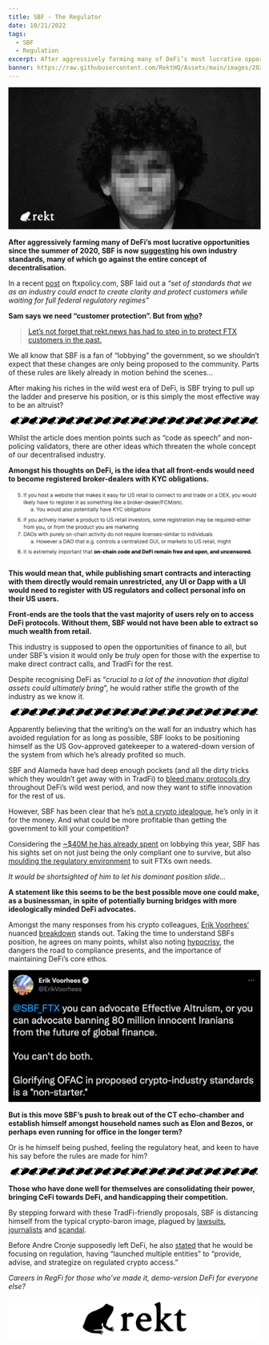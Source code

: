 ```yaml
---
title: SBF - The Regulator
date: 10/21/2022
tags:
  - SBF
  - Regulation
excerpt: After aggressively farming many of DeFi’s most lucrative opportunities since 2020, SBF is now suggesting his own industry standards, many of which go against the entire concept of decentralisation. Sam says we need “customer protection”. But from who?
banner: https://raw.githubusercontent.com/RektHQ/Assets/main/images/2022/10/sbfreg-header.png
---
```

![](https://raw.githubusercontent.com/RektHQ/Assets/main/images/2022/10/sbfreg-header.png)

**After aggressively farming many of DeFi’s most lucrative opportunities since the summer of 2020, SBF is now [suggesting](https://twitter.com/SBF_FTX/status/1582835426116575235) his own industry standards, many of which go against the entire concept of decentralisation.**

  

In a recent [post](https://www.ftxpolicy.com/posts/possible-digital-asset-industry-standards) on ftxpolicy.com, SBF laid out a _“set of standards that we as an industry could enact to create clarity and protect customers while waiting for full federal regulatory regimes”_

  

**Sam says we need “customer protection”. But from [who](https://twitter.com/CroissantEth/status/1583279221853794304)?**

  

>[Let’s not forget that rekt.news has had to step in to protect FTX customers in the past.](https://rekt.news/ftx-terms-and-commissions/)

  

We all know that SBF is a fan of “lobbying” the government, so we shouldn’t expect that these changes are only being proposed to the community. Parts of these rules are likely already in motion behind the scenes…

  

After making his riches in the wild west era of DeFi, is SBF trying to pull up the ladder and preserve his position, or is this simply the most effective way to be an altruist?

  

![](https://raw.githubusercontent.com/RektHQ/Assets/main/images/2021/04/rekt-linebreak.png)

  

Whilst the article does mention points such as “code as speech” and non-policing validators, there are other ideas which threaten the whole concept of our decentralised industry.

  

**Amongst his thoughts on DeFi, is the idea that all front-ends would need to become registered broker-dealers with KYC obligations.**

![](https://raw.githubusercontent.com/RektHQ/Assets/main/images/2022/10/sbfreg-quote.png)


**This would mean that, while publishing smart contracts and interacting with them directly would remain unrestricted, any UI or Dapp with a UI would need to register with US regulators and collect personal info on their US users.**

  

**Front-ends are the tools that the vast majority of users rely on to access DeFi protocols. Without them, SBF would not have been able to extract so much wealth from retail.**

  

This industry is supposed to open the opportunities of finance to all, but under SBF’s vision it would only be _truly_ open for those with the expertise to make direct contract calls, and TradFi for the rest.

  

Despite recognising DeFi as “_crucial to a lot of the innovation that digital assets could ultimately bring_”, he would rather stifle the growth of the industry as we know it.

  

![](https://raw.githubusercontent.com/RektHQ/Assets/main/images/2021/04/rekt-linebreak.png)

  

Apparently believing that the writing’s on the wall for an industry which has avoided regulation for as long as possible, SBF looks to be positioning himself as the US Gov-approved gatekeeper to a watered-down version of the system from which he’s already profited so much.

  

SBF and Alameda have had deep enough pockets (and all the dirty tricks which they wouldn’t get away with in TradFi) to [bleed many protocols dry](https://twitter.com/CroissantEth/status/1583279221853794304) throughout DeFi’s wild west period, and now they want to stifle innovation for the rest of us.

  

However, SBF has been clear that he’s [not a crypto idealogue](https://www.forbes.com/sites/stevenehrlich/2021/10/06/the-richest-under-30-in-the-world-all-thanks-to-crypto/), he’s only in it for the money. And what could be more profitable than getting the government to kill your competition?

  

Considering the [~$40M he has already spent](https://www.politico.com/newsletters/morning-money/2022/10/14/billion-dollar-slip-up-why-bankman-fried-is-rethinking-election-spending-00061809) on lobbying this year, SBF has his sights set on not just being the only compliant one to survive, but also [moulding the regulatory environment](https://twitter.com/DrNickA/status/1543589492409466881) to suit FTXs own needs.

  

_It would be shortsighted of him to let his dominant position slide…_

  

**A statement like this seems to be the best possible move one could make, as a businessman, in spite of potentially burning bridges with more ideologically minded DeFi advocates.**

  

Amongst the many responses from his crypto colleagues, [Erik Voorhees’](https://twitter.com/ErikVoorhees) nuanced [breakdown](https://www.moneyandstate.com/blog/response-to-sbf) stands out. Taking the time to understand SBFs position, he agrees on many points, whilst also noting [hypocrisy](https://twitter.com/ErikVoorhees/status/1582854717528367106?s=20&t=YWV92ficrCQ0m5BkA43JYw), the dangers the road to compliance presents, and the importance of maintaining DeFi’s core ethos.

![](https://raw.githubusercontent.com/RektHQ/Assets/main/images/2022/10/sbfreg-tweet.png)


**But is this move SBF’s push to break out of the CT echo-chamber and establish himself amongst household names such as Elon and Bezos, or perhaps even running for office in the longer term?**

  

Or is he himself being pushed, feeling the regulatory heat, and keen to have his say before the rules are made for him?

  

![](https://raw.githubusercontent.com/RektHQ/Assets/main/images/2021/04/rekt-linebreak.png)

  

**Those who have done well for themselves are consolidating their power, bringing CeFi towards DeFi, and handicapping their competition.**

  

By stepping forward with these TradFi-friendly proposals, SBF is distancing himself from the typical crypto-baron image, plagued by [lawsuits](https://www.theguardian.com/us-news/2022/sep/12/coinbase-crypto-currency-insider-trading), [journalists](https://www.binance.com/en/blog/from-cz/our-response-to-the-latest-reuters-story-3429055481452985078) and [scandal](https://rekt.news/sifu-scandal/).

  

Before Andre Cronje supposedly left DeFi, he also [stated](https://andrecronje.medium.com/crypto-regulation-vs-regulated-crypto-aae56b36dcd8) that he would be focusing on regulation, having “launched multiple entities” to “provide, advise, and strategize on regulated crypto access.”

  

_Careers in RegFi for those who’ve made it, demo-version DeFi for everyone else?_

![](https://raw.githubusercontent.com/RektHQ/Assets/main/images/2021/08/rekt-outline-conc.png)
